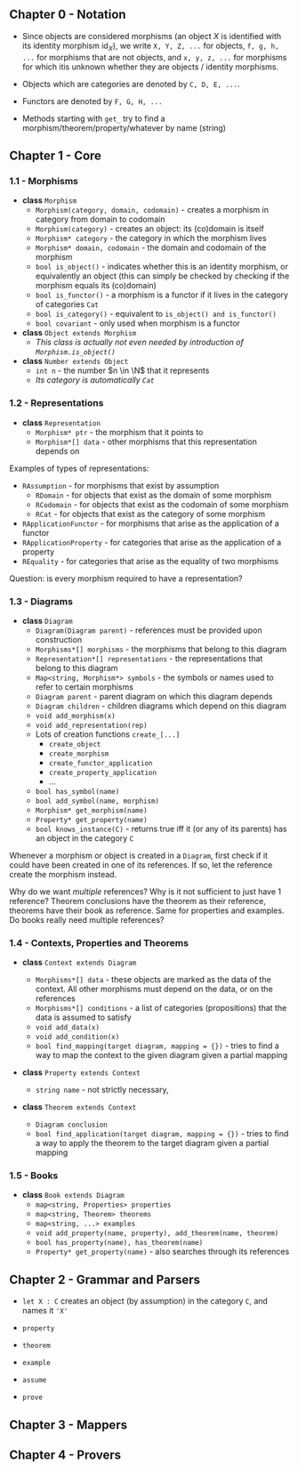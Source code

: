 ## Chapter 0 - Notation

- Since objects are considered morphisms (an object $X$ is identified with its identity morphism $\text{id}_X$), we write `X, Y, Z, ...` for objects, `f, g, h, ...` for morphisms that are not objects, and `x, y, z, ...` for morphisms for which itis unknown whether they are objects / identity morphisms.
- Objects which are categories are denoted by `C, D, E, ...`.
- Functors are denoted by `F, G, H, ...`



- Methods starting with `get_` try to find a morphism/theorem/property/whatever by name (string)

  

## Chapter 1 - Core

### 1.1 - Morphisms

- **class** `Morphism`
  - `Morphism(category, domain, codomain)` - creates a morphism in category from domain to codomain
  - `Morphism(category)` - creates an object: its (co)domain is itself
  - `Morphism* category` - the category in which the morphism lives
  - `Morphism* domain, codomain` - the domain and codomain of the morphism
  - `bool is_object()` - indicates whether this is an identity morphism, or equivalently an object (this can simply be checked by checking if the morphism equals its (co)domain)
  - `bool is_functor()` - a morphism is a functor if it lives in the category of categories `Cat`
  - `bool is_category()` - equivalent to `is_object() and is_functor()`
  - `bool covariant` - only used when morphism is a functor
- **class** `Object extends Morphism`
  - *This class is actually not even needed by introduction of `Morphism.is_object()`*
- **class** `Number extends Object`
  - `int n` - the number $n \in \N$ that it represents
  - *Its category is automatically `Cat`*

### 1.2 - Representations

- **class** `Representation`
  - `Morphism* ptr` - the morphism that it points to
  - `Morphism*[] data` - other morphisms that this representation depends on


Examples of types of representations:

- `RAssumption` - for morphisms that exist by assumption
  - `RDomain` - for objects that exist as the domain of some morphism
  - `RCodomain` - for objects that exist as the codomain of some morphism
  - `RCat` - for objects that exist as the category of some morphism
- `RApplicationFunctor` - for morphisms that arise as the application of a functor
- `RApplicationProperty` - for categories that arise as the application of a property
- `REquality` - for categories that arise as the equality of two morphisms



Question: is every morphism required to have a representation?



### 1.3 - Diagrams

- **class** `Diagram`
  - `Diagram(Diagram parent)` - references must be provided upon construction
  - `Morphisms*[] morphisms` - the morphisms that belong to this diagram
  - `Representation*[] representations` - the representations that belong to this diagram
  - `Map<string, Morphism*> symbols` - the symbols or names used to refer to certain morphisms
  - `Diagram parent` - parent diagram on which this diagram depends
  - `Diagram children` - children diagrams which depend on this diagram
  - `void add_morphism(x)`
  - `void add_representation(rep)`
  - Lots of creation functions `create_[...]`
    - `create_object`
    - `create_morphism`
    - `create_functor_application`
    - `create_property_application`
    - … 
  - `bool has_symbol(name)`
  - `bool add_symbol(name, morphism)`
  - `Morphism* get_morphism(name)`
  - `Property* get_property(name)`
  - `bool knows_instance(C)` - returns true iff it (or any of its parents) has an object in the category `C`

Whenever a morphism or object is created in a `Diagram`, first check if it could have been created in one of its references. If so, let the reference create the morphism instead.

Why do we want *multiple* references? Why is it not sufficient to just have 1 reference? Theorem conclusions have the theorem as their reference, theorems have their book as reference. Same for properties and examples. Do books really need multiple references?



### 1.4 - Contexts, Properties and Theorems

- **class** `Context extends Diagram`
  - `Morphisms*[] data` - these objects are marked as the data of the context. All other morphisms must depend on the data, or on the references
  - `Morphisms*[] conditions` - a list of categories (propositions) that the data is assumed to satisfy
  - `void add_data(x)`
  - `void add_condition(x)`
  - `bool find_mapping(target diagram, mapping = {})` - tries to find a way to map the context to the given diagram given a partial mapping

- **class** `Property extends Context`
  - `string name` - not strictly necessary, 

- **class** `Theorem extends Context`
  - `Diagram conclusion`
  - `bool find_application(target diagram, mapping = {})` - tries to find a way to apply the theorem to the target diagram given a partial mapping

### 1.5 - Books

- **class** `Book extends Diagram`
  - `map<string, Properties> properties`
  - `map<string, Theorem> theorems`
  - `map<string, ...> examples`
  - `void add_property(name, property), add_theorem(name, theorem)`
  - `bool has_property(name), has_theorem(name)`
  - `Property* get_property(name)` - also searches through its references

## Chapter 2 - Grammar and Parsers

- `let X : C` creates an object (by assumption) in the category `C`, and names it `'X'` 

- `property`

- `theorem`

- `example`

- `assume`

- `prove`

  

## Chapter 3 - Mappers



## Chapter 4 - Provers

